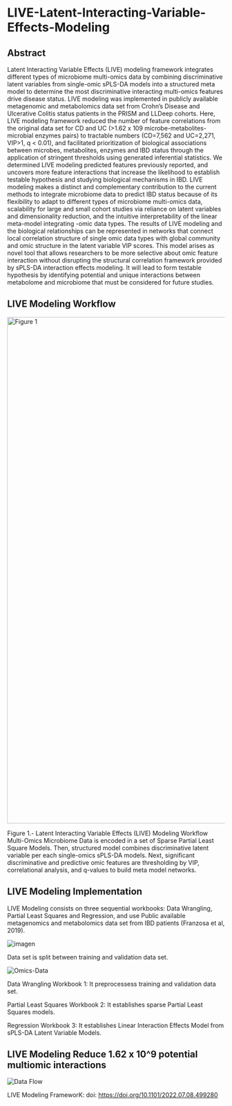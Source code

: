 # LIVE-Latent-Interacting-Variable-Effects-Modeling

## Abstract
Latent Interacting Variable Effects (LIVE) modeling framework integrates different types of microbiome multi-omics data by combining discriminative latent variables from single-omic sPLS-DA models into a structured meta model to determine the most discriminative interacting multi-omics features drive disease status. LIVE modeling was implemented in publicly available metagenomic and metabolomics data set from Crohn’s Disease and Ulcerative Colitis status patients in the PRISM and LLDeep cohorts. Here, LIVE modeling framework reduced the number of feature correlations from the original data set for CD and UC (>1.62 x 109 microbe-metabolites-microbial enzymes pairs) to tractable numbers (CD=7,562 and UC=2,271, VIP>1, q < 0.01), and facilitated prioritization of biological associations between microbes, metabolites, enzymes and IBD status through the application of stringent thresholds using generated inferential statistics. We determined LIVE modeling predicted features previously reported, and uncovers more feature interactions that increase the likelihood to establish testable hypothesis and studying biological mechanisms in IBD. LIVE modeling makes a distinct and complementary contribution to the current methods to integrate microbiome data to predict IBD status because of its flexibility to adapt to different types of microbiome multi-omics data, scalability for large and small cohort studies via reliance on latent variables and dimensionality reduction, and the intuitive interpretability of the linear meta-model integrating -omic data types. The results of LIVE modeling and the biological relationships can be represented in networks that connect local correlation structure of single omic data types with global community and omic structure in the latent variable VIP scores. This model arises as novel tool that allows researchers to be more selective about omic feature interaction without disrupting the structural correlation framework provided by sPLS-DA interaction effects modeling. It will lead to form testable hypothesis by identifying potential and unique interactions between metabolome and microbiome that must be considered for future studies. 

## LIVE Modeling Workflow
<img width="1173" alt="Figure 1 " src="https://user-images.githubusercontent.com/77795297/186822301-604ec779-88e0-4421-8b4d-9a9dd3592917.png">

Figure 1.- Latent Interacting Variable Effects (LIVE) Modeling Workflow Multi-Omics Microbiome Data is encoded in a set of Sparse Partial Least Square Models. Then, structured model combines discriminative latent variable per each single-omics sPLS-DA models. Next, significant discriminative and predictive omic features are thresholding by VIP, correlational analysis, and q-values to build meta model networks.

## LIVE Modeling Implementation
LIVE Modeling consists on three sequential workbooks: Data Wrangling, Partial Least Squares and Regression, and use Public available metagenomics and metabolomics data set from IBD patients (Franzosa et al, 2019). 

 ![imagen](https://user-images.githubusercontent.com/77795297/186825535-b14d41ca-8640-4822-932b-da16ca7456ea.png)

Data set is split between training and validation data set.

 ![Omics-Data ](https://user-images.githubusercontent.com/77795297/186826287-135b49b0-d2b7-40f9-be64-967dfefe177d.png)

Data Wrangling Workbook 1: It preprocessess training and validation data set.

Partial Least Squares Workbook 2: It establishes sparse Partial Least Squares models. 

Regression Workbook 3: It establishes Linear Interaction Effects Model from sPLS-DA Latent Variable Models.

## LIVE Modeling Reduce 1.62 x 10^9 potential multiomic interactions
![Data Flow](https://user-images.githubusercontent.com/77795297/186826066-f5f59523-8c9c-4825-9c03-f01c1b265ff0.png)

LIVE Modeling FrameworK: doi: https://doi.org/10.1101/2022.07.08.499280 
